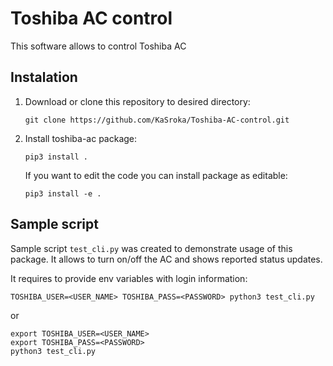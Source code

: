 # Toshiba AC control
This software allows to control Toshiba AC

## Instalation
1. Download or clone this repository to desired directory:

    `git clone https://github.com/KaSroka/Toshiba-AC-control.git`
2. Install toshiba-ac package:

    `pip3 install .`

    If you want to edit the code you can install package as editable:

    `pip3 install -e .`

## Sample script
Sample script `test_cli.py` was created to demonstrate usage of this package. It allows to turn on/off the AC and shows reported status updates.

It requires to provide env variables with login information:
```
TOSHIBA_USER=<USER_NAME> TOSHIBA_PASS=<PASSWORD> python3 test_cli.py
```
or
```
export TOSHIBA_USER=<USER_NAME>
export TOSHIBA_PASS=<PASSWORD>
python3 test_cli.py
```
